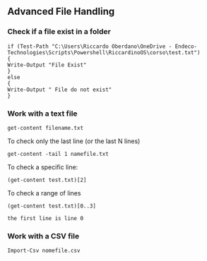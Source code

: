 ## Advanced File Handling

### Check if a file exist in a folder

```
if (Test-Path "C:\Users\Riccardo Oberdano\OneDrive - Endeco-Technologies\Scripts\Powershell\RiccardinoOS\corso\test.txt")
{
Write-Output "File Exist"
}
else
{
Write-Output " File do not exist"
}
```



### Work with a text file

```
get-content filename.txt
```



To check only the last line (or the last N lines)

```
get-content -tail 1 namefile.txt
```



To check a specific line:

```
(get-content test.txt)[2]
```

To check a range of lines

```
(get-content test.txt)[0..3]
```

`the first line is line 0`  



### Work with a CSV file

```
Import-Csv nomefile.csv
```

